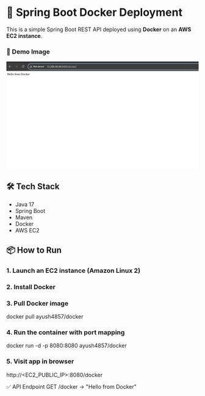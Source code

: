 # 🚀 Spring Boot Docker Deployment

This is a simple Spring Boot REST API deployed using **Docker** on an **AWS EC2 instance**.
### 📸 Demo Image

![Docker Deployment Screenshot](https://github.com/2023ayush/docker-deployment/raw/ffe7b306d7138d53d01daa035fad14cdf164ad9d/docker_deployment_ss.PNG)




## 🛠️ Tech Stack

- Java 17
- Spring Boot
- Maven
- Docker
- AWS EC2


## 📦 How to Run

### 1. Launch an EC2 instance (Amazon Linux 2)
 
### 2. Install Docker

### 3. Pull Docker image
docker pull ayush4857/docker

### 4. Run the container with port mapping
docker run -d -p 8080:8080 ayush4857/docker

### 5. Visit app in browser
http://<EC2_PUBLIC_IP>:8080/docker

✅ API Endpoint
GET /docker → "Hello from Docker"



